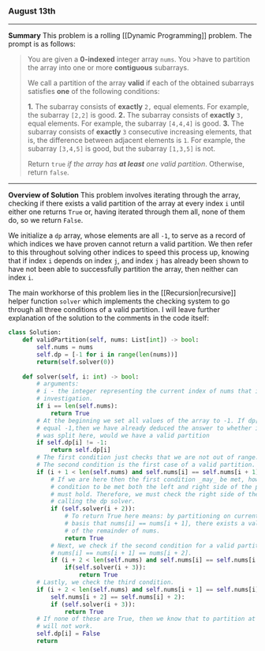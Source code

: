 ### August 13th
___
**Summary**
This problem is a rolling [[Dynamic Programming]] problem. The prompt is as follows:

> You are given a <strong>0-indexed</strong> integer array <code>nums</code>. You >have to partition the array into one or more <strong>contiguous</strong> subarrays.
> 
> We call a partition of the array <strong>valid</strong> if each of the obtained subarrays satisfies <strong>one</strong> of the following conditions:
> 
> **1.** The subarray consists of <strong>exactly</strong> <code>2,</code> equal elements. For example, the subarray <code>[2,2]</code> is good.
> **2.** The subarray consists of <strong>exactly</strong> <code>3,</code> equal elements. For example, the subarray <code>[4,4,4]</code> is good.
> **3.** The subarray consists of <strong>exactly</strong> <code>3</code> consecutive increasing elements, that is, the difference between adjacent elements is <code>1</code>. For example, the subarray <code>[3,4,5]</code> is good, but the subarray <code>[1,3,5]</code> is not.
> 
> Return <code>true</code><em> if the array has <strong>at least</strong> one valid partition</em>. Otherwise, return <code>false</code>.

----
**Overview of Solution**
This problem involves iterating through the array, checking if there exists a valid partition of the array at every index `i` until either one returns `True` or, having iterated through them all, none of them do, so we return `False`.

We initialize a `dp` array, whose elements are all `-1`, to serve as a record of which indices we have proven cannot return a valid partition. We then refer to this throughout solving other indices to speed this process up, knowing that if index `i` depends on index `j`, and index `j` has already been shown to have not been able to successfully partition the array, then neither can index `i`.

The main workhorse of this problem lies in the [[Recursion|recursive]] helper function `solver` which implements the checking system to go through all three conditions of a valid partition. I will leave further explanation of the solution to the comments in the code itself:

```python
class Solution:
    def validPartition(self, nums: List[int]) -> bool:
        self.nums = nums
        self.dp = [-1 for i in range(len(nums))]
        return(self.solver(0))
        
    def solver(self, i: int) -> bool:
        # arguments:
        # i - the integer representing the current index of nums that is under 
        # investigation.
        if i == len(self.nums):
            return True
        # At the beginning we set all values of the array to -1. If dp[i] does not 
        # equal -1,then we have already deduced the answer to whether if the partition
        # was split here, would we have a valid partition
        if self.dp[i] != -1:
            return self.dp[i]
        # The first condition just checks that we are not out of range.
        # The second condition is the first case of a valid partition.
        if (i + 1 < len(self.nums) and self.nums[i] == self.nums[i + 1]):
            # If we are here then the first condition _may_ be met, however, for this 
            # condition to be met both the left and right side of the partition divide
            # must hold. Therefore, we must check the right side of the partition by 
            # calling the dp solver.
            if (self.solver(i + 2)):
                # To return True here means: by partitioning on current index i on the
                # basis that nums[i] == nums[i + 1], there exists a valid partitioning 
                # of the remainder of nums.
                return True
            # Next, we check if the second condition for a valid partition can be met.
            # nums[i] == nums[i + 1] == nums[i + 2].
            if (i + 2 < len(self.nums) and self.nums[i] == self.nums[i + 2]):
                if(self.solver(i + 3)):
                    return True
        # Lastly, we check the third condition.
        if (i + 2 < len(self.nums) and self.nums[i + 1] == self.nums[i] + 1 and
	        self.nums[i + 2] == self.nums[i] + 2):
            if (self.solver(i + 3)):
                return True
        # If none of these are True, then we know that to partition at this index i 
        # will not work.
        self.dp[i] = False
        return
```